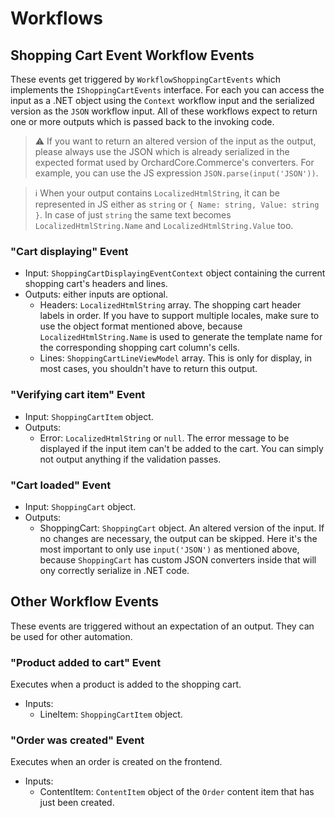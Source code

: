 # Workflows

## Shopping Cart Event Workflow Events

These events get triggered by `WorkflowShoppingCartEvents` which implements the `IShoppingCartEvents` interface. For each you can access the input as a .NET object using the `Context` workflow input and the serialized version as the `JSON` workflow input.
All of these workflows expect to return one or more outputs which is passed back to the invoking code.

> ⚠ If you want to return an altered version of the input as the output, please always use the JSON which is already serialized in the expected format used by OrchardCore.Commerce's converters. For example, you can use the JS expression `JSON.parse(input('JSON'))`.

> ℹ When your output contains `LocalizedHtmlString`, it can be represented in JS either as `string` or `{ Name: string, Value: string }`. In case of just `string` the same text becomes `LocalizedHtmlString.Name` and `LocalizedHtmlString.Value` too.

### "Cart displaying" Event

- Input: `ShoppingCartDisplayingEventContext` object containing the current shopping cart's headers and lines.
- Outputs: either inputs are optional.
  - Headers: `LocalizedHtmlString` array. The shopping cart header labels in order. If you have to support multiple locales, make sure to use the object format mentioned above, because `LocalizedHtmlString.Name` is used to generate the template name for the corresponding shopping cart column's cells.
  - Lines: `ShoppingCartLineViewModel` array. This is only for display, in most cases, you shouldn't have to return this output.

### "Verifying cart item" Event

- Input: `ShoppingCartItem` object.
- Outputs:
  - Error: `LocalizedHtmlString` or `null`. The error message to be displayed if the input item can't be added to the cart. You can simply not output anything if the validation passes.

### "Cart loaded" Event

- Input: `ShoppingCart` object.
- Outputs:
  - ShoppingCart: `ShoppingCart` object. An altered version of the input. If no changes are necessary, the output can be skipped. Here it's the most important to only use `input('JSON')` as mentioned above, because `ShoppingCart` has custom JSON converters inside that will ony correctly serialize in .NET code.

## Other Workflow Events

These events are triggered without an expectation of an output. They can be used for other automation.

### "Product added to cart" Event

Executes when a product is added to the shopping cart.

- Inputs:
  - LineItem: `ShoppingCartItem` object.

### "Order was created" Event

Executes when an order is created on the frontend.

- Inputs:
  - ContentItem: `ContentItem` object of the `Order` content item that has just been created.
